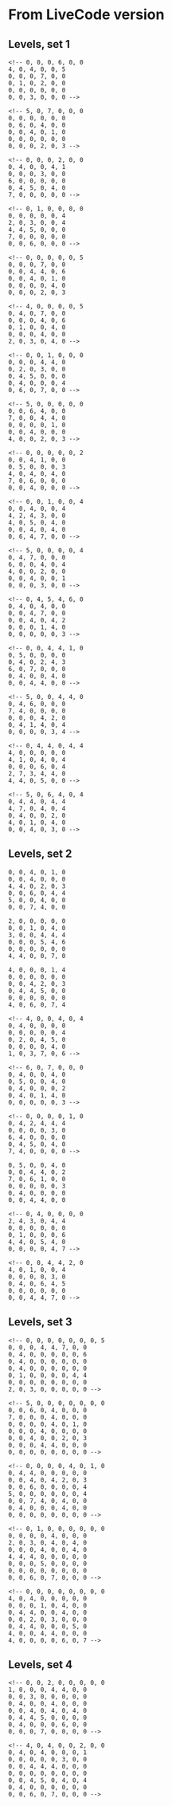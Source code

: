 # From LiveCode version

## Levels,  set 1

    <!-- 0, 0, 0, 6, 0, 0
    4, 0, 4, 0, 0, 5
    0, 0, 0, 7, 0, 0
    0, 1, 0, 2, 0, 0
    0, 0, 0, 0, 0, 0
    0, 0, 3, 0, 0, 0 -->

    <!-- 5, 0, 7, 0, 0, 0
    0, 0, 0, 0, 0, 0
    0, 6, 0, 4, 0, 0
    0, 0, 4, 0, 1, 0
    0, 0, 0, 0, 0, 0
    0, 0, 0, 2, 0, 3 -->

    <!-- 0, 0, 0, 2, 0, 0
    0, 4, 0, 0, 4, 1
    0, 0, 0, 3, 0, 0
    6, 0, 0, 0, 0, 0
    0, 4, 5, 0, 4, 0
    7, 0, 0, 0, 0, 0 -->

    <!-- 0, 1, 0, 0, 0, 0
    0, 0, 0, 0, 0, 4
    2, 0, 3, 0, 0, 4
    4, 4, 5, 0, 0, 0
    7, 0, 0, 0, 0, 0
    0, 0, 6, 0, 0, 0 -->

    <!-- 0, 0, 0, 0, 0, 5
    0, 0, 0, 7, 0, 0
    0, 0, 4, 4, 0, 6
    0, 0, 4, 0, 1, 0
    0, 0, 0, 0, 4, 0
    0, 0, 0, 2, 0, 3

    <!-- 4, 0, 0, 0, 0, 5
    0, 4, 0, 7, 0, 0
    0, 0, 0, 4, 0, 6
    0, 1, 0, 0, 4, 0
    0, 0, 0, 4, 0, 0
    2, 0, 3, 0, 4, 0 -->

    <!-- 0, 0, 1, 0, 0, 0
    0, 0, 0, 4, 4, 0
    0, 2, 0, 3, 0, 0
    0, 4, 5, 0, 0, 0
    0, 4, 0, 0, 0, 4
    0, 6, 0, 7, 0, 0 -->

    <!-- 5, 0, 0, 0, 0, 0
    0, 0, 6, 4, 0, 0
    7, 0, 0, 4, 4, 0
    0, 0, 0, 0, 1, 0
    0, 0, 4, 0, 0, 0
    4, 0, 0, 2, 0, 3 -->

    <!-- 0, 0, 0, 0, 0, 2
    0, 0, 4, 1, 0, 0
    0, 5, 0, 0, 0, 3
    4, 0, 4, 0, 4, 0
    7, 0, 6, 0, 0, 0
    0, 0, 4, 0, 0, 0 -->

    <!-- 0, 0, 1, 0, 0, 4
    0, 0, 4, 0, 0, 4
    4, 2, 4, 3, 0, 0
    4, 0, 5, 0, 4, 0
    0, 0, 4, 0, 4, 0
    0, 6, 4, 7, 0, 0 -->

    <!-- 5, 0, 0, 0, 0, 4
    0, 4, 7, 0, 0, 0
    6, 0, 0, 4, 0, 4
    4, 0, 0, 2, 0, 0
    0, 0, 4, 0, 0, 1
    0, 0, 0, 3, 0, 0 -->

    <!-- 0, 4, 5, 4, 6, 0
    0, 4, 0, 4, 0, 0
    0, 0, 4, 7, 0, 0
    0, 0, 4, 0, 4, 2
    0, 0, 0, 1, 4, 0
    0, 0, 0, 0, 0, 3 -->

    <!-- 0, 0, 4, 4, 1, 0
    0, 5, 0, 0, 0, 0
    0, 4, 0, 2, 4, 3
    6, 0, 7, 0, 0, 0
    0, 4, 0, 0, 4, 0
    0, 0, 4, 4, 0, 0 -->

    <!-- 5, 0, 0, 4, 4, 0
    0, 4, 6, 0, 0, 0
    7, 4, 0, 0, 0, 0
    0, 0, 0, 4, 2, 0
    0, 4, 1, 4, 0, 4
    0, 0, 0, 0, 3, 4 -->

    <!-- 0, 4, 4, 0, 4, 4
    4, 0, 0, 0, 0, 0
    4, 1, 0, 4, 0, 4
    0, 0, 0, 6, 0, 4
    2, 7, 3, 4, 4, 0
    4, 4, 0, 5, 0, 0 -->

    <!-- 5, 0, 6, 4, 0, 4
    0, 4, 4, 0, 4, 4
    4, 7, 0, 4, 0, 4
    0, 4, 0, 0, 2, 0
    4, 0, 1, 0, 4, 0
    0, 0, 4, 0, 3, 0 -->

## Levels,  set 2

    0, 0, 4, 0, 1, 0
    0, 0, 4, 0, 0, 0
    4, 4, 0, 2, 0, 3
    0, 0, 6, 0, 4, 4
    5, 0, 0, 4, 0, 0
    0, 0, 7, 4, 0, 0

    2, 0, 0, 0, 0, 0
    0, 0, 1, 0, 4, 0
    3, 0, 0, 4, 4, 4
    0, 0, 0, 5, 4, 6
    0, 0, 0, 0, 0, 0
    4, 4, 0, 0, 7, 0

    4, 0, 0, 0, 1, 4
    0, 0, 0, 0, 0, 0
    0, 0, 4, 2, 0, 3
    0, 4, 4, 5, 0, 0
    0, 0, 0, 0, 0, 0
    4, 0, 6, 0, 7, 4

    <!-- 4, 0, 0, 4, 0, 4
    0, 4, 0, 0, 0, 0
    0, 0, 0, 0, 0, 4
    0, 2, 0, 4, 5, 0
    0, 0, 0, 0, 4, 0
    1, 0, 3, 7, 0, 6 -->

    <!-- 6, 0, 7, 0, 0, 0
    0, 4, 0, 0, 4, 0
    0, 5, 0, 0, 4, 0
    0, 4, 0, 0, 0, 2
    0, 4, 0, 1, 4, 0
    0, 0, 0, 0, 0, 3 -->

    <!-- 0, 0, 0, 0, 1, 0
    0, 4, 2, 4, 4, 4
    0, 0, 0, 0, 3, 0
    6, 4, 0, 0, 0, 0
    0, 4, 5, 0, 4, 0
    7, 4, 0, 0, 0, 0 -->

    0, 5, 0, 0, 4, 0
    0, 0, 4, 4, 0, 2
    7, 0, 6, 1, 0, 0
    0, 0, 0, 0, 0, 3
    0, 4, 0, 0, 0, 0
    0, 0, 4, 4, 0, 0

    <!-- 0, 4, 0, 0, 0, 0
    2, 4, 3, 0, 4, 4
    0, 0, 0, 0, 0, 0
    0, 1, 0, 0, 0, 6
    4, 4, 0, 5, 4, 0
    0, 0, 0, 0, 4, 7 -->

    <!-- 0, 0, 4, 4, 2, 0
    4, 0, 1, 0, 0, 4
    0, 0, 0, 0, 3, 0
    0, 4, 0, 6, 4, 5
    0, 0, 0, 0, 0, 0
    0, 0, 4, 4, 7, 0 -->

## Levels,  set 3

    <!-- 0, 0, 0, 0, 0, 0, 0, 5
    0, 0, 0, 4, 4, 7, 0, 0
    0, 4, 0, 0, 0, 0, 0, 6
    0, 4, 0, 0, 0, 0, 0, 0
    0, 4, 0, 0, 0, 0, 0, 0
    0, 1, 0, 0, 0, 0, 4, 4
    0, 0, 0, 0, 0, 0, 0, 0
    2, 0, 3, 0, 0, 0, 0, 0 -->

    <!-- 5, 0, 0, 0, 0, 0, 0, 0
    0, 0, 6, 0, 4, 0, 0, 0
    7, 0, 0, 0, 4, 0, 0, 0
    0, 0, 0, 0, 4, 0, 1, 0
    0, 0, 0, 4, 0, 0, 0, 0
    0, 0, 4, 0, 0, 2, 0, 3
    0, 0, 0, 4, 4, 0, 0, 0
    0, 0, 0, 0, 0, 0, 0, 0 -->

    <!-- 0, 0, 0, 0, 4, 0, 1, 0
    0, 4, 4, 0, 0, 0, 0, 0
    0, 0, 4, 0, 4, 2, 0, 3
    0, 0, 6, 0, 0, 0, 0, 4
    5, 0, 0, 0, 0, 0, 0, 4
    0, 0, 7, 4, 0, 4, 0, 0
    0, 4, 0, 0, 0, 4, 0, 0
    0, 0, 0, 0, 0, 0, 0, 0 -->

    <!-- 0, 1, 0, 0, 0, 0, 0, 0
    0, 0, 0, 0, 4, 0, 0, 0
    2, 0, 3, 0, 4, 0, 4, 0
    0, 0, 0, 4, 0, 0, 4, 0
    4, 4, 4, 0, 0, 0, 0, 0
    0, 0, 0, 5, 0, 0, 0, 0
    0, 0, 0, 0, 0, 0, 0, 0
    0, 0, 6, 0, 7, 0, 0, 0 -->

    <!-- 0, 0, 0, 0, 0, 0, 0, 0
    4, 0, 4, 0, 0, 0, 0, 0
    0, 0, 0, 1, 0, 4, 0, 0
    0, 4, 4, 0, 0, 4, 0, 0
    0, 0, 2, 0, 3, 0, 0, 0
    0, 4, 4, 0, 0, 0, 5, 0
    4, 0, 0, 4, 4, 0, 0, 0
    4, 0, 0, 0, 0, 6, 0, 7 -->

## Levels,  set 4

    <!-- 0, 0, 2, 0, 0, 0, 0, 0
    1, 0, 0, 0, 4, 4, 0, 0
    0, 0, 3, 0, 0, 0, 0, 0
    0, 4, 0, 0, 4, 0, 0, 0
    0, 0, 4, 0, 4, 0, 4, 0
    0, 4, 4, 5, 0, 0, 0, 0
    0, 4, 0, 0, 0, 6, 0, 0
    0, 0, 0, 7, 0, 0, 0, 0 -->

    <!-- 4, 0, 4, 0, 0, 2, 0, 0
    0, 4, 0, 4, 0, 0, 0, 1
    0, 0, 0, 0, 0, 3, 0, 0
    0, 0, 4, 4, 4, 0, 0, 0
    0, 0, 0, 0, 0, 0, 0, 0
    0, 0, 4, 5, 0, 4, 0, 4
    0, 4, 0, 0, 0, 0, 0, 0
    0, 0, 6, 0, 7, 0, 0, 0 -->

